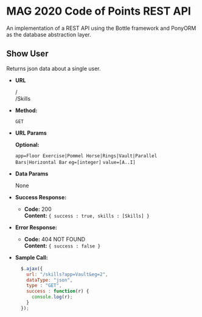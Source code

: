 # MAG 2020 Code of Points REST API

An implementation of a REST API using the Bottle framework and PonyORM as the database abstraction layer. 

**Show User**
----
  Returns json data about a single user.

* **URL**

  /  
  /Skills

* **Method:**

  `GET`
  
*  **URL Params**

   **Optional:**
 
   `app=Floor Exercise|Pommel Horse|Rings|Vault|Parallel Bars|Horizontal Bar`
   `eg=[integer]`
   `value=[A..I]`

* **Data Params**

  None

* **Success Response:**

  * **Code:** 200 <br />
    **Content:** `{ success : true, skills : [Skills] }`
 
* **Error Response:**

  * **Code:** 404 NOT FOUND <br />
    **Content:** `{ success : false }`

* **Sample Call:**

  ```javascript
    $.ajax({
      url: "/skills?app=Vault&eg=2",
      dataType: "json",
      type : "GET",
      success : function(r) {
        console.log(r);
      }
    });
  ```